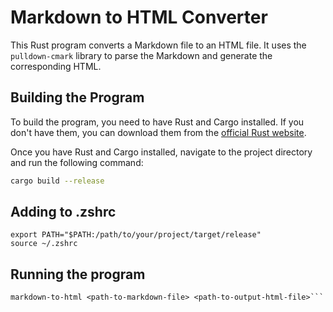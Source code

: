 # Markdown to HTML Converter

This Rust program converts a Markdown file to an HTML file. It uses the `pulldown-cmark` library to parse the Markdown and generate the corresponding HTML.

## Building the Program

To build the program, you need to have Rust and Cargo installed. If you don't have them, you can download them from the [official Rust website](https://www.rust-lang.org/tools/install).

Once you have Rust and Cargo installed, navigate to the project directory and run the following command:

```sh
cargo build --release
```

## Adding to .zshrc

```
export PATH="$PATH:/path/to/your/project/target/release"
source ~/.zshrc
```

## Running the program

````
markdown-to-html <path-to-markdown-file> <path-to-output-html-file>```
````
